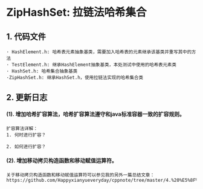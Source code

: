 # ZipHashSet: 拉链法哈希集合

## 1. 代码文件
```
· HashElement.h: 哈希表元素抽象基类，需要加入哈希表的元素继承该基类并重写其中的方法
· TestElement.h: 继承HashElement抽象基类，本处测试中使用的哈希表元素类
· HashSet.h: 哈希集合抽象基类
·ZipHashSet.h: 继承HashSet.h，使用拉链法实现的哈希集合类
```

## 2. 更新日志
#### (1). 增加哈希扩容算法，哈希扩容算法遵守和java标准容器一致的扩容规则。
```
扩容算法详解：
1. 何时进行扩容？

2. 如何进行扩容？
```

#### (2). 增加移动拷贝构造函数和移动赋值运算符。
```
关于移动拷贝构造函数和移动赋值运算符可以参见我的另外一篇总结文章：https://github.com/Happyxianyueveryday/cppnote/tree/master/4.%20%E5%8F%B3%E5%80%BC%E5%BC%95%E7%94%A8%E4%B8%8E%E7%A7%BB%E5%8A%A8%E8%AF%AD%E4%B9%89
```
